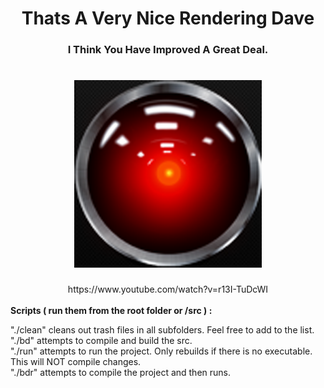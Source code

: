 <div align="center">
<h1>Thats A Very Nice Rendering Dave</h1>
<h3>I Think You Have Improved A Great Deal.</h3>
</div>
<h1 align="center">
  <img src="HAL9000.png" alt="HAL9000" />
</h1>
<div align="center">
https://www.youtube.com/watch?v=r13I-TuDcWI
</div>
</br><b>
Scripts ( run them from the root folder or /src ) : </b></br></p>
"./clean"   cleans out trash files in all subfolders. Feel free to add to the list.</br>
"./bd"      attempts to compile and build the src.</br>
"./run"     attempts to run the project. Only rebuilds if there is no executable. This will NOT compile changes.</br>
"./bdr"     attempts to compile the project and then runs.
</p>
